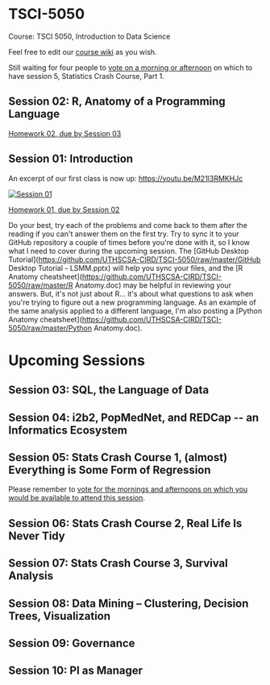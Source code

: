 # TSCI-5050
Course: TSCI 5050, Introduction to Data Science

Feel free to edit our [course wiki](https://github.com/UTHSCSA-CIRD/TSCI-5050/wiki) as you wish. 

Still waiting for four people to [vote on a morning or afternoon](http://doodle.com/poll/sk3gqyckk6c3hq6k) on which to have session 5, Statistics Crash Course, Part 1.

## Session 02: R, Anatomy of a Programming Language
[Homework 02, due by Session 03](https://github.com/UTHSCSA-CIRD/TSCI-5050/raw/master/TSCI5050_HW02.doc)

## Session 01: Introduction

An excerpt of our first class is now up: https://youtu.be/M21l3RMKHJc

[![Session 01](http://img.youtube.com/vi/M21l3RMKHJc/0.jpg)](http://www.youtube.com/watch?v=M21l3RMKHJc "Introduction to Data Science, Session 01")

[Homework 01, due by Session 02](https://github.com/UTHSCSA-CIRD/TSCI-5050/raw/master/TSCI5050_HW01.doc)

Do your best, try each of the problems and come back to them after the reading if you can't answer them on the first try. Try to sync it to your GitHub repository a couple of times before you're done with it, so I know what I need to cover during the upcoming session. The [GitHub Desktop Tutorial](https://github.com/UTHSCSA-CIRD/TSCI-5050/raw/master/GitHub Desktop Tutorial - LSMM.pptx) will help you sync your files, and the [R Anatomy cheatsheet](https://github.com/UTHSCSA-CIRD/TSCI-5050/raw/master/R Anatomy.doc) may be helpful in reviewing your answers. But, it's not just about R... it's about what questions to ask when you're trying to figure out a new programming language. As an example of the same analysis applied to a different language, I'm also posting a [Python Anatomy cheatsheet](https://github.com/UTHSCSA-CIRD/TSCI-5050/raw/master/Python Anatomy.doc).


# Upcoming Sessions

## Session 03: SQL, the Language of Data

## Session 04: i2b2, PopMedNet, and REDCap -- an Informatics Ecosystem

## Session 05: Stats Crash Course 1, (almost) Everything is Some Form of Regression
Please remember to [vote for the mornings and afternoons on which you would be available to attend this session](http://doodle.com/poll/sk3gqyckk6c3hq6k).

## Session 06: Stats Crash Course 2, Real Life Is Never Tidy

## Session 07: Stats Crash Course 3, Survival Analysis

## Session 08: Data Mining – Clustering, Decision Trees, Visualization

## Session 09: Governance

## Session 10: PI as Manager
